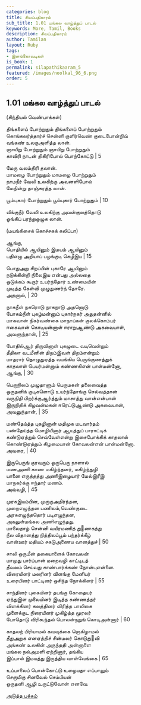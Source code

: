 ```yaml
---
categories: blog
title: சிலப்பதிகாரம்
sub_title: 1.01 மங்கல வாழ்த்துப் பாடல்
keywords: More, Tamil, Books
description: சிலப்பதிகாரம்
author: Tamilan
layout: Ruby
tags:
- இளங்கோவடிகள்
is_book: 1
permalink: silapathikaaram_5
featured: /images/noolkal_96_6.png
order: 5
---
```



## 1.01 மங்கல வாழ்த்துப் பாடல்

(சிந்தியல் வெண்பாக்கள்)

திங்களைப் போற்றுதும் திங்களைப் போற்றுதும்  
கொங்கலர்த்தார்ச் சென்னி குளிர்வெண் குடைபோன்றிவ்  
வங்கண் உலகுஅளித்த லான்.  
ஞாயிறு போற்றுதும் ஞாயிறு போற்றுதும்  
காவிரி நாடன் திகிரிபோல் பொற்கோட்டு | 5

மேரு வலம்திரி தலான்.  
மாமழை போற்றுதும் மாமழை போற்றுதும்  
நாமநீர் வேலி உலகிற்கு அவனளிபோல்  
மேநின்று தாஞ்சுரத்த லான்.

பூம்புகார் போற்றுதும் பூம்புகார் போற்றுதும் | 10

வீங்குநீர் வேலி உலகிற்கு அவன்குலத்தொடு  
ஓங்கிப் பரந்துஒழுக லான்.

(மயங்கிசைக் கொச்சகக் கலிப்பா)

ஆங்கு,  
பொதியில் ஆயினும் இமயம் ஆயினும்  
பதிஎழு அறியாப் பழங்குடி கெழீஇய | 15

பொதுஅறு சிறப்பின் புகாரே ஆயினும்  
நடுக்கின்றி நிலைஇய என்பது அல்லதை  
ஒடுக்கம் கூறார் உயர்ந்தோர் உண்மையின்  
முடித்த கேள்வி முழுதுணர்ந் தோரே.  
அதனால், | 20

நாகநீள் நகரொடு நாகநாடு அதனொடு  
போகம்நீள் புகழ்மன்னும் புகார்நகர் அதுதன்னில்  
மாகவான் நிகர்வண்கை மாநாய்கன் குலக்கொம்பர்  
ஈகைவான் கொடியன்னாள் ஈராறுஆண்டு அகவையாள்,  
அவளுந்தான், | 25

போதில்ஆர் திருவினாள் புகழுடை வடிவென்றும்  
தீதிலா வடமீனின் திறம்இவள் திறம்என்றும்  
மாதரார் தொழுதுஏத்த வயங்கிய பெருங்குணத்துக்  
காதலாள் பெயர்மன்னும் கண்ணகிஎன் பாள்மன்னோ,  
ஆங்கு, | 30

பெருநிலம் முழுதாளும் பெருமகன் தலைவைத்த  
ஒருதனிக் குடிகளொடு உயர்ந்தோங்கு செல்வத்தான்  
வருநிதி பிறர்க்குஆர்த்தும் மாசாத்து வான்என்பான்  
இருநிதிக் கிழவன்மகன் ஈரெட்டுஆண்டு அகவையான்,  
அவனுந்தான், | 35

மண்தேய்த்த புகழினான் மதிமுக மடவார்தம்  
பண்தேய்த்த மொழியினார் ஆயத்துப் பாராட்டிக்  
கண்டுஏத்தும் செவ்வேள்என்று இசைபோக்கிக் காதலால்  
கொண்டுஏத்தும் கிழமையான் கோவலன்என் பான்மன்னோ.  
அவரை, | 40

இருபெருங் குரவரும் ஒருபெரு நாளால்  
மணஅணி காண மகிழ்ந்தனர், மகிழ்ந்துழி  
யானை எருத்தத்து அணிஇழையார் மேல்இரீஇ  
மாநகர்க்கு ஈந்தார் மணம்.  
அவ்வழி, | 45

முரசுஇயம்பின, முருகுஅதிர்ந்தன,  
முறைஎழுந்தன பணிலம்,வெண்குடை  
அரசுஎழுந்ததொர் படிஎழுந்தன,  
அகலுள்மங்கல அணிஎழுந்தது.  
மாலைதாழ் சென்னி வயிரமணித் து஡ணகத்து  
நீல விதானத்து நித்திலப்பூம் பந்தர்க்கீழ்  
வான்ஊர் மதியம் சகடுஅணைய வானத்துச் | 50

சாலி ஒருமீன் தகையாளைக் கோவலன்  
மாமுது பார்ப்பான் மறைவழி காட்டிடத்  
தீவலம் செய்வது காண்பார்க்கண் நோன்புஎன்னை.  
விரையினர் மலரினர் விளங்கு மேனியர்  
உரையினர் பாட்டினர் ஒசிந்த நோக்கினர் | 55

சாந்தினர் புகையினர் தயங்கு கோதையர்  
ஏந்துஇள முலையினர் இடித்த சுண்ணத்தர்  
விளக்கினர் கலத்தினர் விரித்த பாலிகை  
முளைக்குட நிரையினர் முகிழ்த்த மூரலர்  
போதொடு விரிகூந்தல் பொலன்நறுங் கொடிஅன்னார் | 60

காதலற் பிரியாமல் கவவுக்கை ஞெகிழாமல்  
தீதுஅறுக எனஏத்திச் சின்மலர் கொடுது஡வி  
அங்கண் உலகின் அருந்ததி அன்னாளை  
மங்கல நல்அமளி ஏற்றினார், தங்கிய  
இப்பால் இமயத்து இருத்திய வாள்வேங்கை | 65

உப்பாலைப் பொன்கோட்டு உழையதா எப்பாலும்  
செருமிகு சினவேல் செம்பியன்  
ஒருதனி ஆழி உருட்டுவோன் எனவே.

[அடுத்த பக்கம்](silapathikaaram_6)